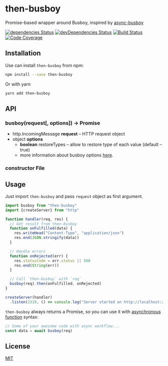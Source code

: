 # then-busboy

Promise-based wrapper around Busboy, inspired by [async-busboy](https://github.com/m4nuC/async-busboy)

[![dependencies Status](https://david-dm.org/octet-stream/then-busboy/status.svg)](https://david-dm.org/octet-stream/then-busboy)
[![devDependencies Status](https://david-dm.org/octet-stream/then-busboy/dev-status.svg)](https://david-dm.org/octet-stream/then-busboy?type=dev)
[![Build Status](https://travis-ci.org/octet-stream/then-busboy.svg?branch=master)](https://travis-ci.org/octet-stream/then-busboy)
[![Code Coverage](https://codecov.io/github/octet-stream/then-busboy/coverage.svg?branch=master)](https://codecov.io/github/octet-stream/then-busboy?branch=master)

## Installation

Use can install `then-busboy` from npm:

```bash
npm install --save then-busboy
```

Or with yarn

```bash
yarn add then-busboy
```

## API

### busboy(request[, options]) -> Promise

* http.IncomingMessage **request** – HTTP request object
* object **options**
  - **boolean** restoreTypes – allow to restore type of each value (default – true)
  - more information about busboy options [here](https://github.com/mscdex/busboy#busboy-methods).

### constructor File

## Usage

Just import `then-busboy` and pass `request` object as first argument.

```js
import busboy from "then-busboy"
import {createServer} from "http"

function handler(req, res) {
  // Get result from then-busboy
  function onFulfilled(data) {
    res.writeHead("Content-Type", "application/json")
    res.end(JSON.stringify(data))
  }

  // Handle errors
  function onRejected(err) {
    res.statusCode = err.status || 500
    res.end(String(err))
  }

  // Call `then-busboy` with `req`
  busboy(req).then(onFulfilled, onRejected)
}

createServer(handler)
  .listen(2319, () => console.log("Server started on http://localhost:2319"))
```

`then-busboy` always returns a Promise, so you can use it with
[asynchronous function](https://github.com/tc39/ecmascript-asyncawait) syntax:

```js
// Some of your awesome code with async workflow...
const data = await busboy(req)
```

## License

[MIT](https://github.com/octet-stream/then-busboy/blob/master/LICENSE)
